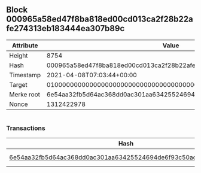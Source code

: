 ## Block 000965a58ed47f8ba818ed00cd013ca2f28b22afe274313eb183444ea307b89c

Attribute | Value
--- | ---
Height | 8754
Hash | 000965a58ed47f8ba818ed00cd013ca2f28b22afe274313eb183444ea307b89c
Timestamp | 2021-04-08T07:03:44+00:00
Target | 0100000000000000000000000000000000000000000000000000000000000000
Merke root | 6e54aa32fb5d64ac368dd0ac301aa63425524694de6f93c50ac49afc73c96add
Nonce | 1312422978

```

```

### Transactions

Hash | Amount
--- | ---
[6e54aa32fb5d64ac368dd0ac301aa63425524694de6f93c50ac49afc73c96add](6e54aa32fb5d64ac368dd0ac301aa63425524694de6f93c50ac49afc73c96add.md) | 10.00000000 SKEPTI 
